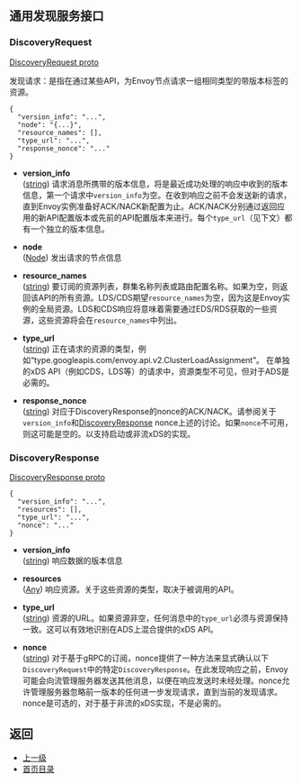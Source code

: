 ## 通用发现服务接口

### DiscoveryRequest

[DiscoveryRequest proto](https://github.com/envoyproxy/data-plane-api/blob/master/api/discovery.proto#L24)

发现请求：是指在通过某些API，为Envoy节点请求一组相同类型的带版本标签的资源。

```
{
  "version_info": "...",
  "node": "{...}",
  "resource_names": [],
  "type_url": "...",
  "response_nonce": "..."
}
```

- **version_info**</br>
	([string](https://developers.google.com/protocol-buffers/docs/proto#scalar)) 请求消息所携带的版本信息，将是最近成功处理的响应中收到的版本信息，第一个请求中`version_info`为空。在收到响应之前不会发送新的请求，直到Envoy实例准备好ACK/NACK新配置为止。ACK/NACK分别通过返回应用的新API配置版本或先前的API配置版本来进行。每个`type_url`（见下文）都有一个独立的版本信息。

- **node**</br>
	([Node](Commontypes.md)) 发出请求的节点信息

- **resource_names**</br>
	([string](https://developers.google.com/protocol-buffers/docs/proto#scalar)) 要订阅的资源列表，群集名称列表或路由配置名称。如果为空，则返回该API的所有资源。LDS/CDS期望`resource_names`为空，因为这是Envoy实例的全局资源。LDS和CDS响应将意味着需要通过EDS/RDS获取的一些资源，这些资源将会在`resource_names`中列出。

- **type_url**</br>
	([string](https://developers.google.com/protocol-buffers/docs/proto#scalar)) 正在请求的资源的类型，例如“type.googleapis.com/envoy.api.v2.ClusterLoadAssignment”。 在单独的xDS API（例如CDS，LDS等）的请求中，资源类型不可见，但对于ADS是必需的。

- **response_nonce**</br>
	([string](https://developers.google.com/protocol-buffers/docs/proto#scalar)) 对应于DiscoveryResponse的nonce的ACK/NACK。请参阅关于`version_info`和[DiscoveryResponse](#DiscoveryResponse) nonce上述的讨论。如果`nonce`不可用，则这可能是空的。以支持启动或非流xDS的实现。

### DiscoveryResponse

[DiscoveryResponse proto](https://github.com/envoyproxy/data-plane-api/blob/master/api/discovery.proto#L58)

```
{
  "version_info": "...",
  "resources": [],
  "type_url": "...",
  "nonce": "..."
}
```

- **version_info**</br>
	([string](#)) 响应数据的版本信息

- **resources**</br>
	([Any](#)) 响应资源。关于这些资源的类型，取决于被调用的API。

- **type_url**</br>
	([string](#)) 资源的URL。如果资源非空，任何消息中的`type_url`必须与资源保持一致。这可以有效地识别在ADS上混合提供的xDS API。

- **nonce**</br>
	([string](#)) 对于基于gRPC的订阅，nonce提供了一种方法来显式确认以下`DiscoveryRequest`中的特定`DiscoveryResponse`。在此发现响应之前，Envoy可能会向流管理服务器发送其他消息，以便在响应发送时未经处理。nonce允许管理服务器忽略前一版本的任何进一步发现请求，直到当前的发现请求。nonce是可选的，对于基于非流的xDS实现，不是必需的。

## 返回
- [上一级](../v2APIreference.md)
- [首页目录](../README.md)
